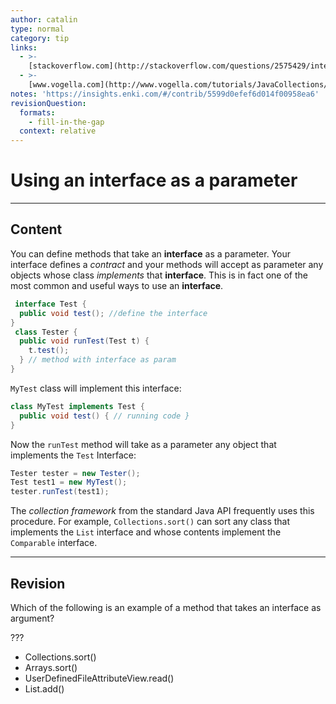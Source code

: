 ```yaml
---
author: catalin
type: normal
category: tip
links:
  - >-
    [stackoverflow.com](http://stackoverflow.com/questions/2575429/interface-as-a-method-parameter-in-java){website}
  - >-
    [www.vogella.com](http://www.vogella.com/tutorials/JavaCollections/article.html#collectionssort){website}
notes: 'https://insights.enki.com/#/contrib/5599d0efef6d014f00958ea6'
revisionQuestion:
  formats:
    - fill-in-the-gap
  context: relative
---
```


# Using an interface as a parameter


---

## Content

You can define methods that take an **interface** as a parameter. Your interface defines a *contract* and your methods will accept as parameter any objects whose class *implements* that **interface**. This is in fact one of the most common and useful ways to use an **interface**.

```java
 interface Test {
  public void test(); //define the interface
}
 class Tester {
  public void runTest(Test t) {
    t.test(); 
  } // method with interface as param
}
```

`MyTest` class will implement this interface:

```java
class MyTest implements Test {
  public void test() { // running code }
}
```

Now the `runTest` method will take as a parameter any object that implements the `Test` Interface:

```java
Tester tester = new Tester();
Test test1 = new MyTest();
tester.runTest(test1);
```

The *collection framework* from the standard Java API frequently uses this procedure. For example, `Collections.sort()` can sort any class that implements the `List` interface and whose contents implement the `Comparable` interface.


---

## Revision

Which of the following is an example of a method that takes an interface as argument?

???

- Collections.sort()
- Arrays.sort()
- UserDefinedFileAttributeView.read() 
- List.add()
